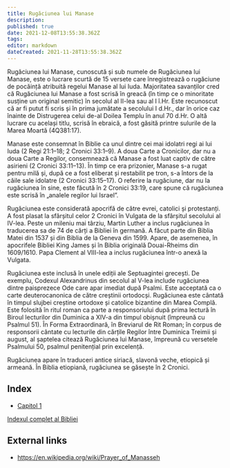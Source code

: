 ```yaml
---
title: Rugăciunea lui Manase
description: 
published: true
date: 2021-12-08T13:55:38.362Z
tags: 
editor: markdown
dateCreated: 2021-11-28T13:55:38.362Z
---
```


Rugăciunea lui Manase, cunoscută și sub numele de Rugăciunea lui Manase, este o lucrare scurtă de 15 versete care înregistrează o rugăciune de pocăință atribuită regelui Manase al lui Iuda. Majoritatea savanților cred că Rugăciunea lui Manase a fost scrisă în greacă (în timp ce o minoritate susține un original semitic) în secolul al II-lea sau al I î.Hr. Este recunoscut că ar fi putut fi scris și în prima jumătate a secolului I d.Hr., dar în orice caz înainte de Distrugerea celui de-al Doilea Templu în anul 70 d.Hr. O altă lucrare cu același titlu, scrisă în ebraică, a fost găsită printre sulurile de la Marea Moartă (4Q381:17).

Manase este consemnat în Biblie ca unul dintre cei mai idolatri regi ai lui Iuda (2 Regi 21:1–18; 2 Cronici 33:1–9). A doua Carte a Cronicilor, dar nu a doua Carte a Regilor, consemnează că Manase a fost luat captiv de către asirieni (2 Cronici 33:11–13). În timp ce era prizonier, Manase s-a rugat pentru milă și, după ce a fost eliberat și restabilit pe tron, s-a întors de la căile sale idolatre (2 Cronici 33:15–17). O referire la rugăciune, dar nu la rugăciunea în sine, este făcută în 2 Cronici 33:19, care spune că rugăciunea este scrisă în „analele regilor lui Israel”.

Rugăciunea este considerată apocrifă de către evrei, catolici și protestanți. A fost plasat la sfârșitul celor 2 Cronici în Vulgata de la sfârșitul secolului al IV-lea. Peste un mileniu mai târziu, Martin Luther a inclus rugăciunea în traducerea sa de 74 de cărți a Bibliei în germană. A făcut parte din Biblia Matei din 1537 și din Biblia de la Geneva din 1599. Apare, de asemenea, în apocrifele Bibliei King James și în Biblia originală Douai-Rheims din 1609/1610. Papa Clement al VIII-lea a inclus rugăciunea într-o anexă la Vulgata.

Rugăciunea este inclusă în unele ediții ale Septuagintei grecești. De exemplu, Codexul Alexandrinus din secolul al V-lea include rugăciunea dintre paisprezece Ode care apar imediat după Psalmi. Este acceptată ca o carte deuterocanonica de către creștinii ortodocși. Rugăciunea este cântată în timpul slujbei creștine ortodoxe și catolice bizantine din Marea Complă. Este folosită în ritul roman ca parte a responsoriului după prima lectură în Biroul lecturilor din Duminica a XIV-a din timpul obișnuit (împreună cu Psalmul 51). În Forma Extraordinară, în Breviarul de Rit Roman; în corpus de responsorii cântate cu lecturile din cărțile Regilor între Duminica Treimii și august, al șaptelea citează Rugăciunea lui Manase, împreună cu versetele Psalmului 50, psalmul penitențial prin excelență.

Rugăciunea apare în traduceri antice siriacă, slavonă veche, etiopică și armeană. În Biblia etiopiană, rugăciunea se găsește în 2 Cronici.

## Index

- [Capitol 1](/ro/Bible/Prayer_of_Manesseh/1)



[Indexul complet al Bibliei](/ro/index/bible)


## External links

- https://en.wikipedia.org/wiki/Prayer_of_Manasseh